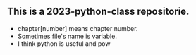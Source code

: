 ## This is a 2023-python-class repositorie.
- chapter[number] means chapter number.
- Sometimes file's name is variable.
- I think python is useful and pow

